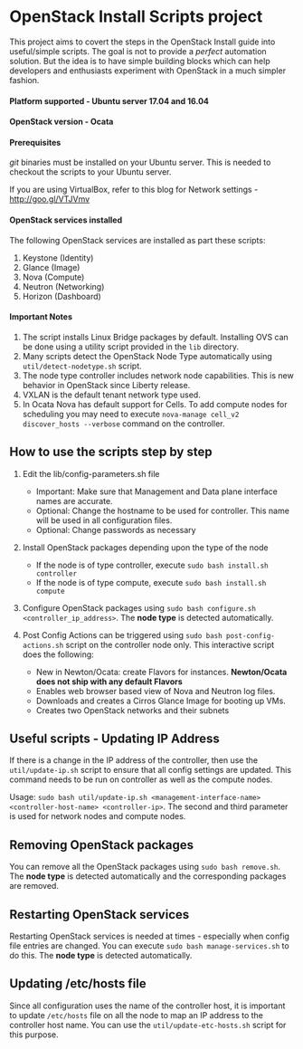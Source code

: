 
# OpenStack Install Scripts project 

This project aims to covert the steps in the OpenStack Install guide into useful/simple scripts. The goal is not to provide a _perfect_ automation solution. But the idea is to have simple building blocks which can help developers and enthusiasts experiment with OpenStack in a much simpler fashion.

#### Platform supported - Ubuntu server 17.04 and 16.04
#### OpenStack version - Ocata

#### Prerequisites ####
_git_ binaries must be installed on your Ubuntu server. This is needed to checkout the scripts to your Ubuntu server. 

If you are using VirtualBox, refer to this blog for Network settings - http://goo.gl/VTJVmv

#### OpenStack services installed ####
The following OpenStack services are installed as part these scripts:

1. Keystone (Identity)
2. Glance (Image)
3. Nova (Compute)
4. Neutron (Networking)
5. Horizon (Dashboard)

#### Important Notes ####
1. The script installs Linux Bridge packages by default. Installing OVS can be done using a utility script provided in the `lib` directory.
2. Many scripts detect the OpenStack Node Type automatically using `util/detect-nodetype.sh` script.
3. The node type controller includes network node capabilities. This is new behavior in OpenStack since Liberty release.
4. VXLAN is the default tenant network type used.
5. In Ocata Nova has default support for Cells. To add compute nodes for scheduling you may need to execute `nova-manage cell_v2 discover_hosts --verbose` command on the controller.

## How to use the scripts step by step ##

1. Edit the lib/config-parameters.sh file
   - Important: Make sure that Management and Data plane interface names are accurate. 
   - Optional: Change the hostname to be used for controller. This name will be used in all configuration files. 
   - Optional: Change passwords as necessary 

2. Install OpenStack packages depending upon the type of the node
   - If the node is of type controller, execute `sudo bash install.sh controller`
   - If the node is of type compute, execute `sudo bash install.sh compute`

3. Configure OpenStack packages using `sudo bash configure.sh <controller_ip_address>`. The **node type** is detected automatically.

4. Post Config Actions can be triggered using `sudo bash post-config-actions.sh` script on the controller node only. This interactive script does the following:
   - New in Newton/Ocata: create Flavors for instances. **Newton/Ocata does not ship with any default Flavors**
   - Enables web browser based view of Nova and Neutron log files.
   - Downloads and creates a Cirros Glance Image for booting up VMs.
   - Creates two OpenStack networks and their subnets


## Useful scripts - Updating IP Address ##

If there is a change in the IP address of the controller, then use the `util/update-ip.sh` script to ensure that all config settings are updated. This command needs to be run on controller as well as the compute nodes.

Usage: `sudo bash util/update-ip.sh <management-interface-name> <controller-host-name> <controller-ip>`. 
The second and third parameter is used for network nodes and compute nodes.

## Removing OpenStack packages ##

You can remove all the OpenStack packages using `sudo bash remove.sh`. The **node type** is detected automatically and the corresponding packages are removed.

## Restarting OpenStack services ##

Restarting OpenStack services is needed at times - especially when config file entries are changed. You can execute `sudo bash manage-services.sh` to do this. The **node type** is detected automatically.

## Updating /etc/hosts file ##

Since all configuration uses the name of the controller host, it is important to update `/etc/hosts` file on all the node to map an IP address to the controller host name. You can use the `util/update-etc-hosts.sh` script for this purpose.


